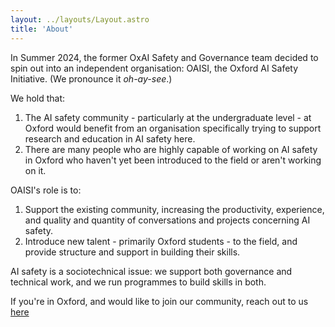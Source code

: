 ```yaml
---
layout: ../layouts/Layout.astro
title: 'About'
---
```


In Summer 2024, the former OxAI Safety and Governance team decided to spin out
into an independent organisation: OAISI, the Oxford AI Safety Initiative. (We
pronounce it _oh-ay-see_.)

We hold that:

1. The AI safety community - particularly at the undergraduate level - at Oxford
   would benefit from an organisation specifically trying to support research
   and education in AI safety here.
2. There are many people who are highly capable of working on AI safety in
   Oxford who haven't yet been introduced to the field or aren't working on it.

OAISI's role is to:

1. Support the existing community, increasing the productivity, experience, and
   quality and quantity of conversations and projects concerning AI safety.
2. Introduce new talent - primarily Oxford students - to the field, and provide
   structure and support in building their skills.

AI safety is a sociotechnical issue: we support both governance and technical
work, and we run programmes to build skills in both.

If you're in Oxford, and would like to join our community, reach out to us
[here](mailto:rohan@oaisi.org)
